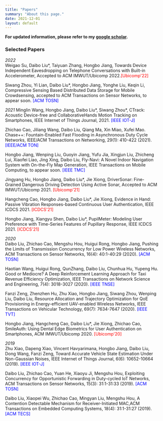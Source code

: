 ```yaml
---
title: "Papers"
summary: "About this page."
date: 2021-12-01
layout: default
---
```


**For updated information, please refer to my [google scholar](https://scholar.google.com/citations?hl=en&user=TjnhzgQAAAAJ).**

### Selected Papers
*2022*  
Weigao Su, Daibo Liu*, Taiyuan Zhang, Hongbo Jiang, Towards Device Independent Eavesdropping on Telephone Conversations with Built-in Accelerometer, Accepted to ACM IMWUT/Ubicomp 2022.<font color="#FF0000">[Ubicomp'22]</font>

Siwang Zhou, Yi Lian, Daibo Liu*, Hongbo Jiang, Yonghe Liu, Keqin Li, Compressive Sensing Based Distributed Data Storage for Mobile Crowdsensing, accepted to ACM Transactions on Sensor Networks, to appear soon. <font color="#0000FF">[ACM TOSN]</font>

*2021*
Minglin Wang, Hongbo Jiang, Daibo Liu*, Siwang Zhou*, CTrack: Acoustic Device-free and CollaborativeHands Motion Tracking on Smartphones, IEEE Internet of Things Journal, 2021. <font color="#0000FF">[IEEE IOT-J]</font> 

Zhichao Cao, Jiliang Wang, Daibo Liu, Qiang Ma, Xin Miao, Xufei Mao. Chase++: Fountain-Enabled Fast Flooding in Asynchronous Duty Cycle Networks, IEEE/ACM Transactions on Networking, 29(1): 410-422 (2021). <font color="#0000FF">[IEEE/ACM TON]</font> 

Hongbo Jiang, Wenping Liu, Guoyin Jiang, Yufu Jia, Xingjun Liu, Zhicheng Lui, Xiaofei Liao, Jing Xing, Daibo Liu, Fly-Navi: A Novel Indoor Navigation System with On-the-Fly Map Generation, IEEE Transactions on Mobile Computing, to appear soon. <font color="#0000FF">[IEEE TMC]</font> 

Jingyang Hu, Hongbo Jiang, Daibo Liu*, Jie Xiong, DriverSonar: Fine-Grained Dangerous Driving Detection Using Active Sonar, Accepted to ACM IMWUT/Ubicomp 2021. <font color="#FF0000">[Ubicomp'21]</font> 

Hangcheng Cao, Hongbo Jiang, Daibo Liu*, Jie Xiong, Evidence in Hand: Passive Vibration Responses-based Continuous User Authentication, IEEE ICDCS 2021. <font color="#FF0000">[ICDCS'21]</font> 

Hongbo Jiang, Xiangyu Shen, Daibo Liu*, PupilMeter: Modeling User Preference with Time-Series Features of Pupillary Response, IEEE ICDCS 2021. <font color="#FF0000">[ICDCS'21]</font> 

*2020*  
Daibo Liu, Zhichao Cao, Mengshu Hou, Huigui Rong, Hongbo Jiang, Pushing the Limits of Transmission Concurrency for Low Power Wireless Networks, ACM Transactions on Sensor Networks, 16(4): 40:1-40:29 (2020). <font color="#0000FF">[ACM TOSN]</font> 

Haotian Wang, Huigui Rong, QunZhang, Daibo Liu, Chunhua Hu, Yupeng Hu. Good or Mediocre? A Deep Reinforcement Learning Approach for Taxi Revenue Efficiency Optimization, IEEE Transactions on Network Science and Engineering, 7(4): 3018-3027 (2020). <font color="#0000FF">[IEEE TNSE]</font> 

Fanzi Zeng, Zhenzhen Hu, Zhu Xiao, Hongbo Jiang, Siwang Zhou, Wenping Liu, Daibo Liu, Resource Allocation and Trajectory Optimization for QoE Provisioning in Energy-efficient UAV-enabled Wireless Networks, IEEE Transactions on Vehicular Technology, 69(7): 7634-7647 (2020). <font color="#0000FF">[IEEE TVT]</font> 

Hongbo Jiang, Hangcheng Cao, Daibo Liu*, Jie Xiong, Zhichao Cao, SmileAuth: Using Dental Edge Biometrics for User Authentication on Smartphones, ACM IMWUT/Ubicomp 2020. <font color="#FF0000">[Ubicomp'20]</font> 

*2019*  
Zhu Xiao, Dapeng Xiao, Vincent Havyarimana, Hongbo Jiang, Daibo Liu, Dong Wang, Fanzi Zeng, Toward Accurate Vehicle State Estimation Under Non-Gaussian Noises, IEEE Internet of Things Journal, 6(6): 10652-10664 (2019). <font color="#0000FF">[IEEE IOT-J]</font> 

Daibo Liu, Zhichao Cao, Yuan He, Xiaoyu Ji, Mengshu Hou, Exploiting Concurrency for Opportunistic Forwarding in Duty-cycled IoT Networks, ACM Transactions on Sensor Networks, 15(3): 31:1-31:33 (2019). <font color="#0000FF">[ACM TOSN]</font> 

Daibo Liu, Xiaopei Wu, Zhichao Cao, Mingyan Liu, Mengshu Hou, A Contention Detectable Mechanism for Receiver-Initiated MAC,ACM Transactions on Embedded Computing Systems, 18(4): 31:1-31:27 (2019). <font color="#0000FF">[ACM TECS]</font> 
